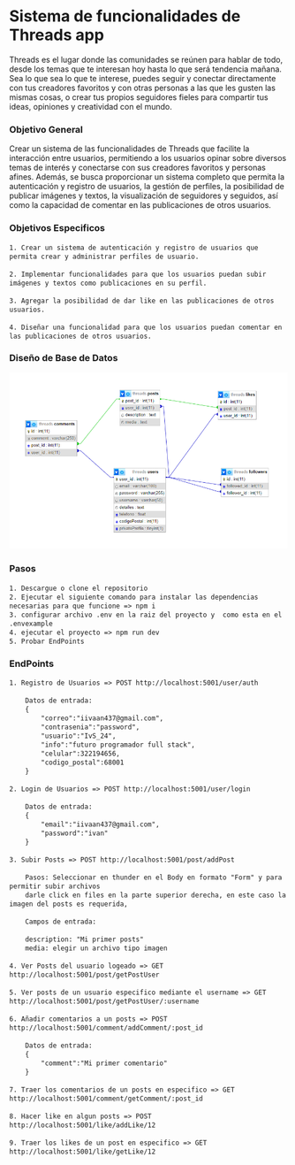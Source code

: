 # Sistema de funcionalidades de Threads app

Threads es el lugar donde las comunidades se reúnen para hablar de todo, desde los temas que te interesan hoy hasta lo que será tendencia mañana. Sea lo que sea lo que te interese, puedes seguir y conectar directamente con tus creadores favoritos y con otras personas a las que les gusten las mismas cosas, o crear tus propios seguidores fieles para compartir tus ideas, opiniones y creatividad con el mundo.

### Objetivo General

Crear un sistema de las funcionalidades de Threads que facilite la interacción entre usuarios, permitiendo a los usuarios  opinar sobre diversos temas de interés y conectarse con sus creadores favoritos y personas afines. Además, se busca proporcionar un sistema completo que permita la autenticación y registro de usuarios, la gestión de perfiles, la posibilidad de publicar imágenes y textos, la visualización de seguidores y seguidos, así como la capacidad de comentar en las publicaciones de otros usuarios. 

### Objetivos Especificos


    1. Crear un sistema de autenticación y registro de usuarios que permita crear y administrar perfiles de usuario.
    
    2. Implementar funcionalidades para que los usuarios puedan subir imágenes y textos como publicaciones en su perfil.
    
    3. Agregar la posibilidad de dar like en las publicaciones de otros usuarios.
    
    4. Diseñar una funcionalidad para que los usuarios puedan comentar en las publicaciones de otros usuarios.

### Diseño de Base de Datos

<img src="img/ModelaRelacionalBD.PNG">


### Pasos

    1. Descargue o clone el repositorio
    2. Ejecutar el siguiente comando para instalar las dependencias necesarias para que funcione => npm i
    3. configurar archivo .env en la raiz del proyecto y  como esta en el .envexample
    4. ejecutar el proyecto => npm run dev
    5. Probar EndPoints

### EndPoints

    1. Registro de Usuarios => POST http://localhost:5001/user/auth

        Datos de entrada: 
        {
            "correo":"iivaan437@gmail.com",
            "contrasenia":"password",
            "usuario":"IvS_24",
            "info":"futuro programador full stack",
            "celular":322194656,
            "codigo_postal":68001
        }

    2. Login de Usuarios => POST http://localhost:5001/user/login

        Datos de entrada: 
        {
            "email":"iivaan437@gmail.com",
            "password":"ivan"      
        }

    3. Subir Posts => POST http://localhost:5001/post/addPost

        Pasos: Seleccionar en thunder en el Body en formato "Form" y para permitir subir archivos
        darle click en files en la parte superior derecha, en este caso la imagen del posts es requerida,

        Campos de entrada:
        
        description: "Mi primer posts"
        media: elegir un archivo tipo imagen 

    4. Ver Posts del usuario logeado => GET http://localhost:5001/post/getPostUser

    5. Ver posts de un usuario especifico mediante el username => GET http://localhost:5001/post/getPostUser/:username

    6. Añadir comentarios a un posts => POST http://localhost:5001/comment/addComment/:post_id

        Datos de entrada: 
        {
            "comment":"Mi primer comentario"
        }

    7. Traer los comentarios de un posts en especifico => GET http://localhost:5001/comment/getComment/:post_id

    8. Hacer like en algun posts => POST http://localhost:5001/like/addLike/12

    9. Traer los likes de un post en especifico => GET http://localhost:5001/like/getLike/12